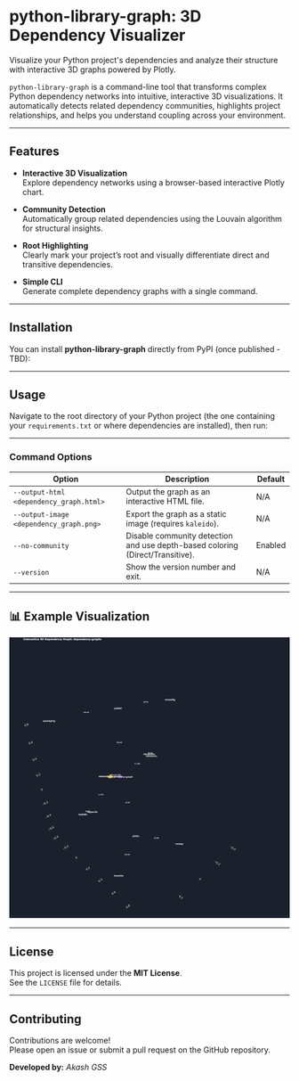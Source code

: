# python-library-graph: 3D Dependency Visualizer

Visualize your Python project's dependencies and analyze their structure with interactive 3D graphs powered by Plotly.

`python-library-graph` is a command-line tool that transforms complex Python dependency networks into intuitive, interactive 3D visualizations. It automatically detects related dependency communities, highlights project relationships, and helps you understand coupling across your environment.

---

## Features

- **Interactive 3D Visualization**  
  Explore dependency networks using a browser-based interactive Plotly chart.

- **Community Detection**  
  Automatically group related dependencies using the Louvain algorithm for structural insights.

- **Root Highlighting**  
  Clearly mark your project’s root and visually differentiate direct and transitive dependencies.

- **Simple CLI**  
  Generate complete dependency graphs with a single command.

---

## Installation

You can install **python-library-graph** directly from PyPI (once published - TBD):


---

## Usage

Navigate to the root directory of your Python project (the one containing your `requirements.txt` or where dependencies are installed), then run:


---

### Command Options

| Option | Description | Default |
|--------|--------------|----------|
| `--output-html <dependency_graph.html>` | Output the graph as an interactive HTML file. | N/A |
| `--output-image <dependency_graph.png>` | Export the graph as a static image (requires `kaleido`). | N/A |
| `--no-community` | Disable community detection and use depth-based coloring (Direct/Transitive). | Enabled |
| `--version` | Show the version number and exit. | N/A |

---

## 📊 Example Visualization

![Dependency Graph](dependency_graph_preview.png)

---

## License

This project is licensed under the **MIT License**.  
See the `LICENSE` file for details.

---

## Contributing

Contributions are welcome!  
Please open an issue or submit a pull request on the GitHub repository.

**Developed by:** *Akash GSS*
